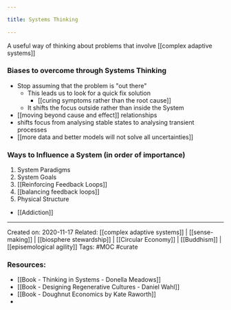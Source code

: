 ```yaml
---
title: Systems Thinking 
---
```

A useful way of thinking about problems that involve [[complex adaptive systems]]

### Biases to overcome through Systems Thinking
- Stop assuming that the problem is "out there"
	- This leads us to look for a quick fix solution 
		- [[curing symptoms rather than the root cause]]
	- It shifts the focus outside rather than inside the System
- [[moving beyond cause and effect]] relationships
- shifts focus from analysing stable states to analysing transient processes
- [[more data and better models will not solve all uncertainties]]

### Ways to Influence a System (in order of importance) 
1. System Paradigms
2. System Goals
3. [[Reinforcing Feedback Loops]]
4. [[balancing feedback loops]]
5. Physical Structure



- [[Addiction]]

-------------------
Created on: 2020-11-17
Related: [[complex adaptive systems]] | [[sense-making]] | [[biosphere stewardship]] | [[Circular Economy]] | [[Buddhism]] | [[episemological agility]]
Tags: #MOC #curate 

### Resources:
- [[Book - Thinking in Systems - Donella Meadows]] 
- [[Book - Designing Regenerative Cultures - Daniel Wahl]]
- [[Book - Doughnut Economics by Kate Raworth]]
- 
